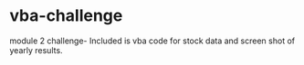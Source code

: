 # vba-challenge
module 2 challenge-
Included is vba code for stock data and screen shot of yearly results.
